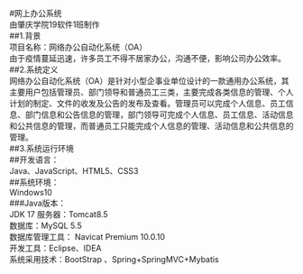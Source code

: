 #网上办公系统  
由肇庆学院19软件1班制作  
##1.背景  
项目名称：网络办公自动化系统（OA）  
由于疫情蔓延迅速，许多员工不得不居家办公，沟通不便，影响公司办公效率。  
##2.系统定义  
网络办公自动化系统（OA）是针对小型企事业单位设计的一款通用办公系统，其主要用户包括管理员、部门领导和普通员工三类，主要完成各类信息的管理、个人计划的制定、文件的收发及公告的发布及查看。管理员可以完成个人信息、员工信息、部门信息和公告信息的管理，部门领导可完成个人信息、员工信息、活动信息和公共信息的管理，而普通员工只能完成个人信息的管理、活动信息和公共信息的管理。  
##3.系统运行环境  
##开发语言：  
Java、JavaScript、HTML5、CSS3  
##系统环境：  
Windows10  
###Java版本：  
JDK 17
服务器：Tomcat8.5  
数据库：MySQL 5.5  
数据库管理工具：	Navicat Premium 10.0.10  
开发工具：Eclipse、IDEA  
系统采用技术：BootStrap 、Spring+SpringMVC+Mybatis
